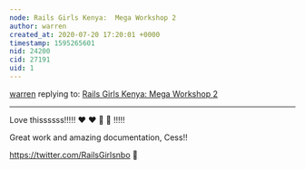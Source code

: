 ```yaml
---
node: Rails Girls Kenya:  Mega Workshop 2
author: warren
created_at: 2020-07-20 17:20:01 +0000
timestamp: 1595265601
nid: 24200
cid: 27191
uid: 1
---
```




[warren](../profile/warren) replying to: [Rails Girls Kenya:  Mega Workshop 2](../notes/cess/07-20-2020/mega-workshop-2-by-rails-girls-kenya)

----
Love thissssss!!!!! ❤️ ❤️ 🎉 🎉 !!!!!

Great work and amazing documentation, Cess!!

https://twitter.com/RailsGirlsnbo 🙌 